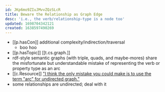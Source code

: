 ```yaml
---
id: JKp6mo9ZIuJMvvZQzSLcR
title: Beware the Relationship as Graph Edge
desc: 'i.e., the verb/relationship-type is a node too'
updated: 1698704342121
created: 1638597490269
---
```




- [[p.hasCon]] additional complexity/indirection/traversal
  - boo hoo
- [[p.hasTopic]] [[t.cs.graph.]]
- rdf-style semantic graphs (with triple, quads, and maybe-mores) share the misfortunate but understandable mistake of representing the verb or property type as an arc
- [[c.Resource]] ["I think the only mistake you could make is to use the term "arc" for undirected graph."](https://math.stackexchange.com/q/1441525)
- some relationships are undirected; deal with it

